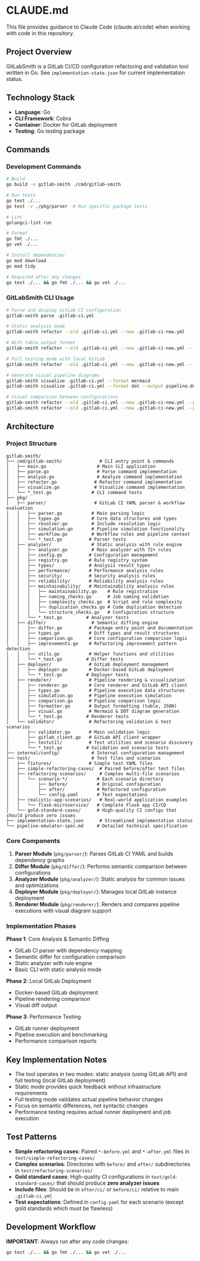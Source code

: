 # CLAUDE.md

This file provides guidance to Claude Code (claude.ai/code) when working with code in this repository.

## Project Overview

GitLabSmith is a GitLab CI/CD configuration refactoring and validation tool written in Go. See `implementation-state.json` for current implementation status.

## Technology Stack

- **Language**: Go
- **CLI Framework**: Cobra
- **Container**: Docker for GitLab deployment
- **Testing**: Go testing package

## Commands

### Development Commands
```bash
# Build
go build -o gitlab-smith ./cmd/gitlab-smith

# Run tests
go test ./...
go test -v ./pkg/parser  # Run specific package tests

# Lint
golangci-lint run

# Format
go fmt ./...
go vet ./...

# Install dependencies
go mod download
go mod tidy

# Required after any changes
go test ./... && go fmt ./... && go vet ./...
```

### GitLabSmith CLI Usage
```bash
# Parse and display GitLab CI configuration
gitlab-smith parse .gitlab-ci.yml

# Static analysis mode
gitlab-smith refactor --old .gitlab-ci.yml --new .gitlab-ci-new.yml

# With table output format
gitlab-smith refactor --old .gitlab-ci.yml --new .gitlab-ci-new.yml --format table

# Full testing mode with local GitLab
gitlab-smith refactor --old .gitlab-ci.yml --new .gitlab-ci-new.yml --full-test

# Generate visual pipeline diagrams
gitlab-smith visualize .gitlab-ci.yml --format mermaid
gitlab-smith visualize .gitlab-ci.yml --format dot --output pipeline.dot

# Visual comparison between configurations
gitlab-smith refactor --old .gitlab-ci.yml --new .gitlab-ci-new.yml --pipeline-compare --format mermaid
gitlab-smith refactor --old .gitlab-ci.yml --new .gitlab-ci-new.yml --pipeline-compare --format dot --output comparison.dot
```

## Architecture

### Project Structure
```
gitlab-smith/
├── cmd/gitlab-smith/              # CLI entry point & commands
│   ├── main.go                   # Main CLI application
│   ├── parse.go                  # Parse command implementation
│   ├── analyze.go                # Analyze command implementation
│   ├── refactor.go              # Refactor command implementation
│   ├── visualize.go             # Visualize command implementation
│   └── *_test.go               # CLI command tests
├── pkg/
│   ├── parser/                  # GitLab CI YAML parser & workflow evaluation
│   │   ├── parser.go           # Main parsing logic
│   │   ├── types.go            # Core data structures and types
│   │   ├── resolver.go         # Include resolution logic
│   │   ├── simulation.go       # Pipeline simulation functionality
│   │   ├── workflow.go         # Workflow rules and pipeline context
│   │   └── *_test.go          # Parser tests
│   ├── analyzer/               # Static analysis with rule engine
│   │   ├── analyzer.go         # Main analyzer with 72+ rules
│   │   ├── config.go          # Configuration management
│   │   ├── registry.go        # Rule registry system
│   │   ├── types/             # Analysis result types
│   │   ├── performance/       # Performance analysis rules
│   │   ├── security/          # Security analysis rules
│   │   ├── reliability/       # Reliability analysis rules
│   │   ├── maintainability/   # Maintainability analysis rules
│   │   │   ├── maintainability.go    # Rule registration
│   │   │   ├── naming_checks.go      # Job naming validation
│   │   │   ├── complexity_checks.go  # Script and rule complexity
│   │   │   ├── duplication_checks.go # Code duplication detection
│   │   │   └── structure_checks.go   # Configuration structure
│   │   └── *_test.go         # Analyzer tests
│   ├── differ/                 # Semantic diffing engine
│   │   ├── differ.go          # Package entry point and documentation
│   │   ├── types.go           # Diff types and result structures
│   │   ├── comparison.go      # Core configuration comparison logic
│   │   ├── improvements.go    # Refactoring improvement pattern detection
│   │   ├── utils.go           # Helper functions and utilities
│   │   └── *_test.go         # Differ tests
│   ├── deployer/              # GitLab deployment management
│   │   ├── deployer.go        # Docker-based GitLab deployment
│   │   └── *_test.go         # Deployer tests
│   ├── renderer/              # Pipeline rendering & visualization
│   │   ├── renderer.go        # Core renderer and GitLab API client
│   │   ├── types.go           # Pipeline execution data structures
│   │   ├── simulation.go      # Pipeline execution simulation
│   │   ├── comparison.go      # Pipeline comparison logic
│   │   ├── formatter.go       # Output formatting (table, JSON)
│   │   ├── visual.go          # Mermaid & DOT diagram generation
│   │   └── *_test.go         # Renderer tests
│   └── validator/             # Refactoring validation & test scenarios
│       ├── validator.go       # Main validation logic
│       ├── gitlab_client.go   # GitLab API client wrapper
│       ├── testutil/          # Test utilities and scenario discovery
│       └── *_test.go         # Validation and scenario tests
├── internal/config/            # Internal configuration management
├── test/                       # Test files and scenarios
│   ├── fixtures/              # Simple test YAML files
│   ├── simple-refactoring-cases/  # Paired before/after test files
│   ├── refactoring-scenarios/     # Complex multi-file scenarios
│   │   └── scenario-*/           # Each scenario directory
│   │       ├── before/           # Original configuration
│   │       ├── after/            # Refactored configuration
│   │       └── config.yaml       # Test expectations
│   ├── realistic-app-scenarios/   # Real-world application examples
│   │   └── flask-microservice/   # Complete Flask app CI/CD
│   └── gold-standard-cases/      # High-quality CI configs that should produce zero issues
├── implementation-state.json      # Streamlined implementation status
└── pipeline-emulator-spec.md     # Detailed technical specification
```

### Core Components

1. **Parser Module** (`pkg/parser/`): Parses GitLab CI YAML and builds dependency graphs
2. **Differ Module** (`pkg/differ/`): Performs semantic comparison between configurations
3. **Analyzer Module** (`pkg/analyzer/`): Static analysis for common issues and optimizations
4. **Deployer Module** (`pkg/deployer/`): Manages local GitLab instance deployment
5. **Renderer Module** (`pkg/renderer/`): Renders and compares pipeline executions with visual diagram support

### Implementation Phases

**Phase 1**: Core Analysis & Semantic Diffing
- GitLab CI parser with dependency mapping
- Semantic differ for configuration comparison
- Static analyzer with rule engine
- Basic CLI with static analysis mode

**Phase 2**: Local GitLab Deployment
- Docker-based GitLab deployment
- Pipeline rendering comparison
- Visual diff output

**Phase 3**: Performance Testing
- GitLab runner deployment
- Pipeline execution and benchmarking
- Performance comparison reports

## Key Implementation Notes

- The tool operates in two modes: static analysis (using GitLab API) and full testing (local GitLab deployment)
- Static mode provides quick feedback without infrastructure requirements
- Full testing mode validates actual pipeline behavior changes
- Focus on semantic differences, not syntactic changes
- Performance testing requires actual runner deployment and job execution

## Test Patterns

- **Simple refactoring cases**: Paired `*-before.yml` and `*-after.yml` files in `test/simple-refactoring-cases/`
- **Complex scenarios**: Directories with `before/` and `after/` subdirectories in `test/refactoring-scenarios/`
- **Gold standard cases**: High-quality CI configurations in `test/gold-standard-cases/` that should produce **zero analyzer issues**
- **Include files**: Should be in `after/ci/` or `before/ci/` relative to main `.gitlab-ci.yml`
- **Test expectations**: Defined in `config.yaml` for each scenario (except gold standards which must be flawless)

## Development Workflow

**IMPORTANT**: Always run after any code changes:
```bash
go test ./... && go fmt ./... && go vet ./...
```
